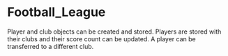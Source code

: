# Football_League
Player and club objects can be created and stored. Players are stored with their clubs and their score count can be updated. A player can be transferred to a different club. 
